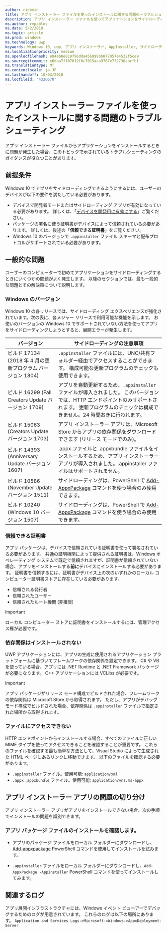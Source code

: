 ```yaml
---
author: ridomin
title: アプリ インストーラー ファイルを使ったインストールに関する問題のトラブルシューティング
description: アプリ インストーラー ファイルを使ってアプリケーションをサイドローディングするときの一般的な問題。
ms.author: rmpablos
ms.date: 5/2/2018
ms.topic: article
ms.prod: windows
ms.technology: uwp
keywords: Windows 10, uwp, アプリ インストーラー, AppInstaller, サイドローディング
ms.localizationpriority: medium
ms.openlocfilehash: e94eb0e819796dda456899bb877057e4532f5ce9
ms.sourcegitcommit: e6daa7ff878f2f0c7015aca9787e7f2730abcfbf
ms.translationtype: MT
ms.contentlocale: ja-JP
ms.lasthandoff: 10/03/2018
ms.locfileid: "4320670"
---
```

# <a name="troubleshoot-installation-issues-with-the-app-installer-file"></a>アプリ インストーラー ファイルを使ったインストールに関する問題のトラブルシューティング

アプリ インストーラー ファイルからアプリケーションをインストールするときに問題が発生した場合、このトピックで示されているトラブルシューティングのガイダンスが役立つことがあります。

## <a name="prerequisites"></a>前提条件

Windows 10 でアプリをサイドローディングできるようにするには、ユーザーのデバイスが以下の要件を満たしている必要があります。

- デバイスで開発者モードまたはサイドローディング アプリが有効になっている必要があります。 詳しくは、「[デバイスを開発用に有効にする](https://docs.microsoft.com/windows/uwp/get-started/enable-your-device-for-development)」ご覧ください。
- パッケージの署名に使う証明書がデバイスによって信頼されている必要があります。 詳しくは、後述の「**信頼できる証明書**」をご覧ください。
- Windows 10 のバージョンで `.appinstaller` ファイル スキーマと配布プロトコルがサポートされている必要があります。

## <a name="common-issues"></a>一般的な問題

ユーザーのコンピューターで初めてアプリケーションをサイドローディングするときにいくつかの問題がよく発生します。 以降のセクションでは、最も一般的な問題とその解決策について説明します。

### <a name="windows-version"></a>Windows のバージョン

Windows 10 の各リリースでは、サイドローディング エクスペリエンスが強化されています。次の表に、各メジャー リリースで利用可能な機能を示します。 お使いのバージョンの Windows 10 でサポートされていない方法を使ってアプリをサイドローディングしようとすると、展開エラーが発生します。

| バージョン | サイドローディングの注意事項 |
|---------|----------------|
| ビルド 17134 (2018 年 4 月の更新プログラム バージョン 1804)    | `.appinstaller` ファイルには、UNC/共有フォルダー経由でアクセスすることができます。 構成可能な更新プログラムのチェックも使用できます。 |
| ビルド 16299 (Fall Creators Update バージョン 1709) | アプリを自動更新するため、`.appinstaller` ファイルが導入されました。 このバージョンでは、HTTP エンドポイントのみサポートされます。 更新プログラムのチェックは構成できません。24 時間おきに行われます。 |
| ビルド 15063 (Creators Update バージョン 1703)      | アプリ インストーラー アプリは、Microsoft Store からアプリの依存関係をダウンロードできます (リリース モードでのみ)。 |
| ビルド 14393 (Anniversary Update バージョン 1607)   | .appx ファイルと .appxbundle ファイルをインストールするため、アプリ インストーラー アプリが導入されました。.appinstaller ファイルはサポートされません。 |
| ビルド 10586 (November Update バージョン 1511)      | サイドローディングは、PowerShell で [Add-AppxPackage](https://docs.microsoft.com/powershell/module/appx/add-appxpackage?view=win10-ps) コマンドを使う場合のみ使用できます。 |
| ビルド 10240 (Windows 10 バージョン 1507)           | サイドローディングは、PowerShell で [Add-AppxPackage](https://docs.microsoft.com/powershell/module/appx/add-appxpackage?view=win10-ps) コマンドを使う場合のみ使用できます。 |

### <a name="trusted-certificates"></a>信頼できる証明書

アプリ パッケージは、デバイスで信頼されている証明書を使って署名されている必要があります。 共通の証明機関によって提供される証明書は、Windows オペレーティング システムで既定で信頼されますが、証明書が信頼されていない場合、アプリをインストールする**前に**デバイスにインストールする必要があります。 証明書を信頼するには、証明書がデバイス上の次のいずれかのローカル コンピューター証明書ストアに存在している必要があります。

- 信頼される発行者
- 信頼されたユーザー
- 信頼されたルート機関 (非推奨)

 >[!IMPORTANT]
 > ローカル コンピューター ストアに証明書をインストールするには、管理アクセス権が必要です。

### <a name="dependencies-not-installed"></a>依存関係はインストールされない 

UWP アプリケーションには、アプリの生成に使用されるアプリケーション プラットフォームに基づいてフレームワークの依存関係を設定できます。 C# や VB を使っている場合、アプリには .NET Runtime と .NET Framework パッケージが必要になります。 C++ アプリケーションには VCLibs が必要です。

>[!IMPORTANT] 
> アプリ パッケージがリリース モード構成でビルドされた場合、フレームワークの依存関係は Microsoft Store から取得されます。 ただし、アプリがデバッグ モード構成でビルドされた場合、依存関係は `.appinstaller` ファイルで指定された場所から取得されます。

### <a name="files-not-accessible"></a>ファイルにアクセスできない

HTTP エンドポイントからインストールする場合、すべてのファイルに正しい MIME タイプを使ってアクセスできることを確認することが重要です。 これらのファイルを確認する最も簡単な方法として、Visual Studio によって生成された HTML ページにあるリンクに移動できます。 以下のファイルを確認する必要があります。

- `.appinstaller` ファイル。使用可能:  `application/xml`
- `.appx` `.appxbundle` ファイル。使用可能:  `application/vns.ms-appx`

## <a name="isolate-app-installer-app-issues"></a>アプリ インストーラー アプリの問題の切り分け

アプリ インストーラー アプリがアプリをインストールできない場合、次の手順でインストールの問題を識別できます。

### <a name="verify-app-package-file-installation"></a>アプリ パッケージ ファイルのインストールを確認します。

- アプリのパッケージ ファイルをローカル フォルダーにダウンロードし、 [Add-appxpackage](https://docs.microsoft.com/powershell/module/appx/add-appxpackage?view=win10-ps) PowerShell コマンドを使用してインストールを試みます。

- `.appinstaller` ファイルをローカル フォルダーにダウンロードし、`Add-AppxPackage -Appinstaller` PowerShell コマンドを使ってインストールしてみます。

## <a name="related-logs"></a>関連するログ

アプリ展開インフラストラクチャには、Windows イベント ビューアーでデバッグするためのログが用意されています。 これらのログは以下の場所にあります。 `Application and Services Logs->Microsoft->Windows->AppxDeployment-Server`



